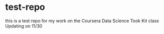 # test-repo
this is a test repo for my work on the Coursera Data Science Took Kit class
Updating on 11/30
